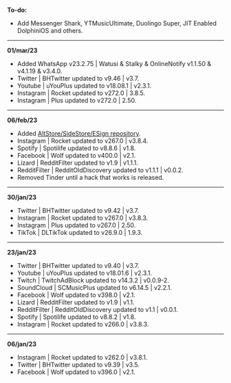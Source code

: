 **To-do:**
- Add Messenger Shark, YTMusicUltimate, Duolingo Super, JIT Enabled DolphiniOS and others.

---

**01/mar/23**
- Added WhatsApp v23.2.75 | Watusi & Stalky & OnlineNotify v1.1.50 & v4.1.19 & v3.4.0.
- Twitter | BHTwitter updated to v9.46 | v3.7.
- Youtube | uYouPlus updated to v18.08.1 | v2.3.1.
- Instagram | Rocket updated to v272.0 | 3.8.5.
- Instagram | Plus updated to v272.0 | 2.50.

---

**06/feb/23**
- Added [AltStore/SideStore/ESign repository](https://raw.githubusercontent.com/purp0s3/Tweaked-iOS-Apps/main/zSource/apps.json).
- Instagram | Rocket updated to v267.0 | v3.8.4.
- Spotify | Spotilife updated to v8.8.6 | v1.8.
- Facebook | Wolf updated to v400.0 | v2.1.
- Lizard | RedditFilter updated to v1.9 | v1.1.1.
- RedditFilter | RedditOldDiscovery updated to v1.1.1 | v0.0.2.
- Removed Tinder until a hack that works is released.

---

**30/jan/23**
- Twitter | BHTwitter updated to v9.42 | v3.7.
- Instagram | Rocket updated to v267.0 | v3.8.3.
- Instagram | Plus updated to v267.0 | 2.50.
- TikTok | DLTikTok updated to v26.9.0 | 1.9.3.

---

**23/jan/23**
- Twitter | BHTwitter updated to v9.40 | v3.7.
- Youtube | uYouPlus updated to v18.01.6 | v2.3.1.
- Twitch | TwitchAdBlock updated to v14.3.2 | v0.0.9-2.
- SoundCloud | SCMusicPlus updated to v6.14.5 | v2.2.1.
- Facebook | Wolf updated to v398.0 | v2.1.
- Lizard | RedditFilter updated to v1.9 | v1.1.
- RedditFilter | RedditOldDiscovery updated to v1.1 | v0.0.1.
- Spotify | Spotilife updated to v8.8.2 | v1.8.
- Instagram | Rocket updated to v266.0 | v3.8.3.

---

**06/jan/23**
- Instagram | Rocket updated to v262.0 | v3.8.1.
- Twitter | BHTwitter updated to v9.39 | v3.5.
- Facebook | Wolf updated to v396.0 | v2.1.